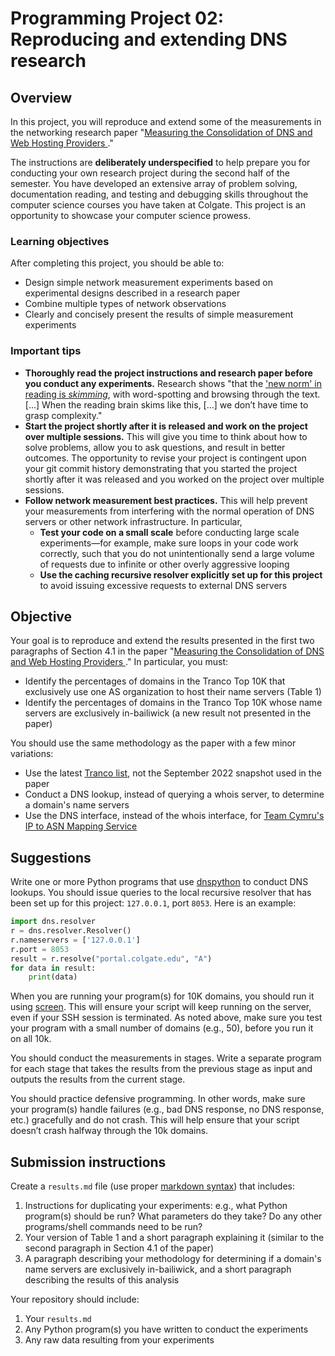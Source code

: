 # Programming Project 02: Reproducing and extending DNS research

## Overview
In this project, you will reproduce and extend some of the measurements in the networking research paper "[Measuring the Consolidation of DNS and Web Hosting Providers
](https://arxiv.org/pdf/2110.15345.pdf)."

The instructions are **deliberately underspecified** to help prepare you for conducting your own research project during the second half of the semester. You have developed an extensive array of problem solving, documentation reading, and testing and debugging skills throughout the computer science courses you have taken at Colgate. This project is an opportunity to showcase your computer science prowess.

### Learning objectives
After completing this project, you should be able to:
* Design simple network measurement experiments based on experimental designs described in a research paper
* Combine multiple types of network observations
* Clearly and concisely present the results of simple measurement experiments

### Important tips
* **Thoroughly read the project instructions and research paper before you conduct any experiments.** Research shows "that the ['new norm' in reading is _skimming_](https://www.theguardian.com/commentisfree/2018/aug/25/skim-reading-new-normal-maryanne-wolf), with word-spotting and browsing through the text. [...] When the reading brain skims like this, [...] we don’t have time to grasp complexity."
* **Start the project shortly after it is released and work on the project over multiple sessions.** This will give you time to think about how to solve problems, allow you to ask questions, and result in better outcomes. The opportunity to revise your project is contingent upon your git commit history demonstrating that you started the project shortly after it was released and you worked on the project over multiple sessions.
* **Follow network measurement best practices.** This will help prevent your measurements from interfering with the normal operation of DNS servers or other network infrastructure. In particular,
    * **Test your code on a small scale** before conducting large scale experiments—for example, make sure loops in your code work correctly, such that you do not unintentionally send a large volume of requests due to infinite or other overly aggressive looping
    * **Use the caching recursive resolver explicitly set up for this project** to avoid issuing excessive requests to external DNS servers

## Objective
Your goal is to reproduce and extend the results presented in the first two paragraphs of Section 4.1 in the paper "[Measuring the Consolidation of DNS and Web Hosting Providers
](https://arxiv.org/pdf/2110.15345.pdf)." In particular, you must:
* Identify the percentages of domains in the Tranco Top 10K that exclusively use one AS organization to host their name servers (Table 1)
* Identify the percentages of domains in the Tranco Top 10K whose name servers are exclusively in-bailiwick (a new result not presented in the paper)

You should use the same methodology as the paper with a few minor variations:
* Use the latest [Tranco list](https://tranco-list.eu/), not the September 2022 snapshot used in the paper
* Conduct a DNS lookup, instead of querying a whois server, to determine a domain's name servers
* Use the DNS interface, instead of the whois interface, for [Team Cymru's IP to ASN Mapping Service](https://www.team-cymru.com/ip-asn-mapping)

## Suggestions
Write one or more Python programs that use [dnspython](http://www.dnspython.org/) to conduct DNS lookups. You should issue queries to the local recursive resolver that has been set up for this project: `127.0.0.1`, port `8053`. Here is an example:

```Python
import dns.resolver
r = dns.resolver.Resolver()
r.nameservers = ['127.0.0.1']
r.port = 8053
result = r.resolve("portal.colgate.edu", "A")
for data in result:
    print(data)
```

When you are running your program(s) for 10K domains, you should run it using [screen](https://linuxize.com/post/how-to-use-linux-screen/). This will ensure your script will keep running on the server, even if your SSH session is terminated. As noted above, make sure you test your program with a small number of domains (e.g., 50), before you run it on all 10k.

You should conduct the measurements in stages. Write a separate program for each stage that takes the results from the previous stage as input and outputs the results from the current stage.

You should practice defensive programming. In other words, make sure your program(s) handle failures (e.g., bad DNS response, no DNS response, etc.) gracefully and do not crash. This will help ensure that your script doesn’t crash halfway through the 10k domains.

## Submission instructions
Create a `results.md` file (use proper [markdown syntax](https://docs.github.com/en/get-started/writing-on-github/getting-started-with-writing-and-formatting-on-github/basic-writing-and-formatting-syntax)) that includes:
1. Instructions for duplicating your experiments: e.g., what Python program(s) should be run? What parameters do they take? Do any other programs/shell commands need to be run?
2. Your version of Table 1 and a short paragraph explaining it (similar to the second paragraph in Section 4.1 of the paper)
3. A paragraph describing your methodology for determining if a domain's name servers are exclusively in-bailiwick, and a short paragraph describing the results of this analysis

Your repository should include:
1. Your `results.md`
2. Any Python program(s) you have written to conduct the experiments
3. Any raw data resulting from your experiments